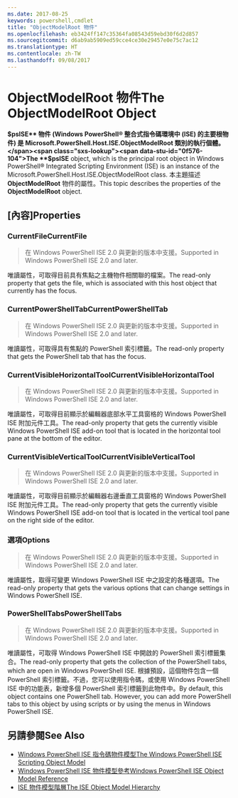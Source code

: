 ```yaml
---
ms.date: 2017-08-25
keywords: powershell,cmdlet
title: "ObjectModelRoot 物件"
ms.openlocfilehash: eb3424ff147c35364fa08543d59ebd30f6d2d857
ms.sourcegitcommit: d6ab9ab5909ed59cce4ce30e29457e0e75c7ac12
ms.translationtype: HT
ms.contentlocale: zh-TW
ms.lasthandoff: 09/08/2017
---
```

# <a name="the-objectmodelroot-object"></a><span data-ttu-id="0f576-103">ObjectModelRoot 物件</span><span class="sxs-lookup"><span data-stu-id="0f576-103">The ObjectModelRoot Object</span></span>

<span data-ttu-id="0f576-104">**$psISE** 物件 (Windows PowerShell® 整合式指令碼環境中 (ISE) 的主要根物件) 是 Microsoft.PowerShell.Host.ISE.ObjectModelRoot 類別的執行個體。</span><span class="sxs-lookup"><span data-stu-id="0f576-104">The **$psISE** object, which is the principal root object in Windows PowerShell® Integrated Scripting Environment (ISE) is an instance of the Microsoft.PowerShell.Host.ISE.ObjectModelRoot class.</span></span>
<span data-ttu-id="0f576-105">本主題描述 **ObjectModelRoot** 物件的屬性。</span><span class="sxs-lookup"><span data-stu-id="0f576-105">This topic describes the properties of the **ObjectModelRoot** object.</span></span>

## <a name="properties"></a><span data-ttu-id="0f576-106">[內容]</span><span class="sxs-lookup"><span data-stu-id="0f576-106">Properties</span></span>

### <a name="currentfile"></a><span data-ttu-id="0f576-107">CurrentFile</span><span class="sxs-lookup"><span data-stu-id="0f576-107">CurrentFile</span></span>

> <span data-ttu-id="0f576-108">在 Windows PowerShell ISE 2.0 與更新的版本中支援。</span><span class="sxs-lookup"><span data-stu-id="0f576-108">Supported in Windows PowerShell ISE 2.0 and later.</span></span> 

<span data-ttu-id="0f576-109">唯讀屬性，可取得目前具有焦點之主機物件相關聯的檔案。</span><span class="sxs-lookup"><span data-stu-id="0f576-109">The read-only property that gets the file, which is associated with this host object that currently has the focus.</span></span>

### <a name="currentpowershelltab"></a><span data-ttu-id="0f576-110">CurrentPowerShellTab</span><span class="sxs-lookup"><span data-stu-id="0f576-110">CurrentPowerShellTab</span></span>

> <span data-ttu-id="0f576-111">在 Windows PowerShell ISE 2.0 與更新的版本中支援。</span><span class="sxs-lookup"><span data-stu-id="0f576-111">Supported in Windows PowerShell ISE 2.0 and later.</span></span>

<span data-ttu-id="0f576-112">唯讀屬性，可取得具有焦點的 PowerShell 索引標籤。</span><span class="sxs-lookup"><span data-stu-id="0f576-112">The read-only property that gets the PowerShell tab that has the focus.</span></span>

### <a name="currentvisiblehorizontaltool"></a><span data-ttu-id="0f576-113">CurrentVisibleHorizontalTool</span><span class="sxs-lookup"><span data-stu-id="0f576-113">CurrentVisibleHorizontalTool</span></span>

> <span data-ttu-id="0f576-114">在 Windows PowerShell ISE 2.0 與更新的版本中支援。</span><span class="sxs-lookup"><span data-stu-id="0f576-114">Supported in Windows PowerShell ISE 2.0 and later.</span></span>

<span data-ttu-id="0f576-115">唯讀屬性，可取得目前顯示於編輯器底部水平工具窗格的 Windows PowerShell ISE 附加元件工具。</span><span class="sxs-lookup"><span data-stu-id="0f576-115">The read-only property that gets the currently visible Windows PowerShell ISE add-on tool that is located in the horizontal tool pane at the bottom of the editor.</span></span>

### <a name="currentvisibleverticaltool"></a><span data-ttu-id="0f576-116">CurrentVisibleVerticalTool</span><span class="sxs-lookup"><span data-stu-id="0f576-116">CurrentVisibleVerticalTool</span></span>

> <span data-ttu-id="0f576-117">在 Windows PowerShell ISE 2.0 與更新的版本中支援。</span><span class="sxs-lookup"><span data-stu-id="0f576-117">Supported in Windows PowerShell ISE 2.0 and later.</span></span> 

<span data-ttu-id="0f576-118">唯讀屬性，可取得目前顯示於編輯器右邊垂直工具窗格的 Windows PowerShell ISE 附加元件工具。</span><span class="sxs-lookup"><span data-stu-id="0f576-118">The read-only property that gets the currently visible Windows PowerShell ISE add-on tool that is located in the vertical tool pane on the right side of the editor.</span></span>

### <a name="options"></a><span data-ttu-id="0f576-119">選項</span><span class="sxs-lookup"><span data-stu-id="0f576-119">Options</span></span>

> <span data-ttu-id="0f576-120">在 Windows PowerShell ISE 2.0 與更新的版本中支援。</span><span class="sxs-lookup"><span data-stu-id="0f576-120">Supported in Windows PowerShell ISE 2.0 and later.</span></span> 

<span data-ttu-id="0f576-121">唯讀屬性，取得可變更 Windows PowerShell ISE 中之設定的各種選項。</span><span class="sxs-lookup"><span data-stu-id="0f576-121">The read-only property that gets the various options that can change settings in Windows PowerShell ISE.</span></span>

### <a name="powershelltabs"></a><span data-ttu-id="0f576-122">PowerShellTabs</span><span class="sxs-lookup"><span data-stu-id="0f576-122">PowerShellTabs</span></span>

> <span data-ttu-id="0f576-123">在 Windows PowerShell ISE 2.0 與更新的版本中支援。</span><span class="sxs-lookup"><span data-stu-id="0f576-123">Supported in Windows PowerShell ISE 2.0 and later.</span></span> 

<span data-ttu-id="0f576-124">唯讀屬性，可取得 Windows PowerShell ISE 中開啟的 PowerShell 索引標籤集合。</span><span class="sxs-lookup"><span data-stu-id="0f576-124">The read-only property that gets the collection of the PowerShell tabs, which are open in Windows PowerShell ISE.</span></span> <span data-ttu-id="0f576-125">根據預設，這個物件包含一個 PowerShell 索引標籤。不過，您可以使用指令碼，或使用 Windows PowerShell ISE 中的功能表，新增多個 PowerShell 索引標籤到此物件中。</span><span class="sxs-lookup"><span data-stu-id="0f576-125">By default, this object contains one PowerShell tab. However, you can add more PowerShell tabs to this object by using scripts or by using the menus in Windows PowerShell ISE.</span></span>

## <a name="see-also"></a><span data-ttu-id="0f576-126">另請參閱</span><span class="sxs-lookup"><span data-stu-id="0f576-126">See Also</span></span>

- [<span data-ttu-id="0f576-127">Windows PowerShell ISE 指令碼物件模型</span><span class="sxs-lookup"><span data-stu-id="0f576-127">The Windows PowerShell ISE Scripting Object Model</span></span>](The-Windows-PowerShell-ISE-Scripting-Object-Model.md)
- [<span data-ttu-id="0f576-128">Windows PowerShell ISE 物件模型參考</span><span class="sxs-lookup"><span data-stu-id="0f576-128">Windows PowerShell ISE Object Model Reference</span></span>](Windows-PowerShell-ISE-Object-Model-Reference.md)
- [<span data-ttu-id="0f576-129">ISE 物件模型階層</span><span class="sxs-lookup"><span data-stu-id="0f576-129">The ISE Object Model Hierarchy</span></span>](The-ISE-Object-Model-Hierarchy.md)

